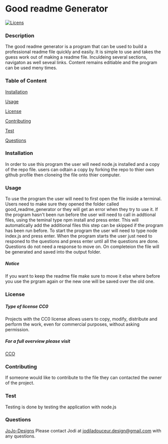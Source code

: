 # Good readme Generator
  [![Licens](https://img.shields.io/badge/License-CC0%202.0-blue.svg)](https://opensource.org/licenses/CC0)
  ### Description
  The good readme generator is a program that can be used to build a professional readme file quickly and easily. It is simple to use and takes the guess work out of making a readme file. Inculdeing several sections, navigaton as well seveal links. Content remains editiable and the program can be used meny times.  
  ### Table of Content
  [Installation](#Installation)

  [Usage](#Usage)

  [License](#License)

  [Contributing](#Contributing)

  [Test](#Test)

  [Questions](#Questions)

  ### Installation
  In order to use this program the user will need node.js installed and a copy of the repo file. users can odtain a copy by forking the repo to thier own github profile then cloneing the file onto thier computer.
  ### Usage
  To use the program the user will need to first open the file inside a terminal. Users need to make sure they opened the folder called good_readme_generator or they will get an error when they try to use it. If the program hasn't been run before the user will need to call in addtional files, using the teminal type npm install and press enter. This will automatically add the additional files this step can be skipped if the program has been run before. To start the program the user will need to type node index.js and press enter. When the program starts the user just need to responed to the questions and press enter until all the questions are done. Questions do not need a response to move on. On completeion the file will be generated and saved into the output folder. 
  ##### Notice 
  If you want to keep the readme file make sure to move it else where before you use the prgram again or the new one will be saved over the old one. 
  ### License
  ##### Type of license CC0
  Projects with the CC0 license allows users to copy, modify, distribute and perform the work, even for commercial purposes, without asking permission.
 ##### For a full overview please visit
[CCO](https://creativecommons.org/publicdomain/zero/1.0/legalcode)  
  ### Contributing
  If someone would like to contribute to the file they can contacted the owner of the project.
  ### Test
  Testing is done by testing the application with node.js
  ### Questions
  [JoJo-Designs](https://github.com/JoJo-Designs)
  Please contact Jodi  at jodiladouceur.design@gmail.com with any questions.